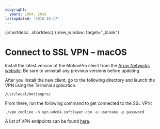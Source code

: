```yaml
---
copyright:
  years: 1994, 2018
lastupdated: "2018-10-17"
---
```


{:shortdesc: .shortdesc}
{:new_window: target="_blank"}

# Connect to SSL VPN – macOS

Install the latest version of the MotionPro client from the [Array Networks website](https://support.arraynetworks.net/prx/001/http/supportportal.arraynetworks.net/downloads/downloads.html). Be sure to uninstall any previous versions before updating.

After you install the new client, go to the following directory and launch the VPN using the Terminal application. 

`/usr/local/motionpro/`

From there, run the following command to get connected to the SSL VPN:

`./vpn_cmdline -h vpn.wdc04.softlayer.com -u username -p password`

A list of VPN endpoints can be found [here](https://www.softlayer.com/vpn-access).
